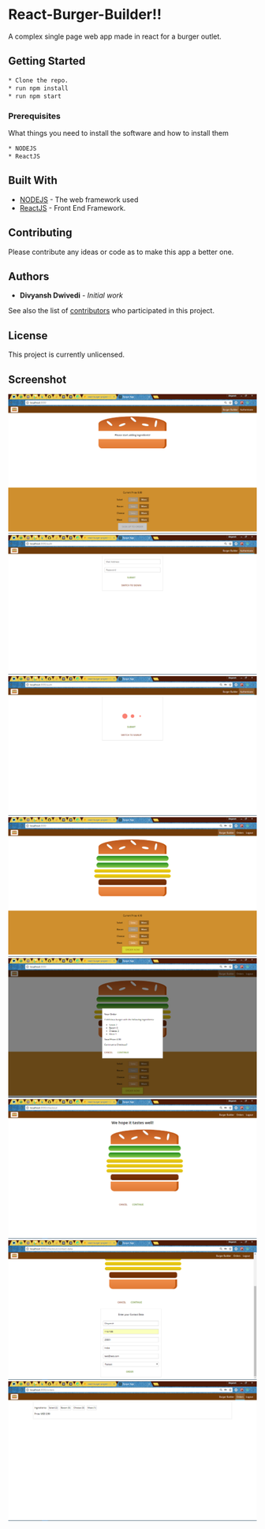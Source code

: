 # React-Burger-Builder!!

A complex single page web app made in react for a burger outlet.

## Getting Started
```
* Clone the repo.
* run npm install
* run npm start
```

### Prerequisites

What things you need to install the software and how to install them

```
* NODEJS
* ReactJS
```

## Built With

* [NODEJS](https://www.nodejs.org) - The web framework used
* [ReactJS](https://www.reactjs.org) - Front End Framework.

## Contributing

Please contribute any ideas or code as to make this app a better one.


## Authors

* **Divyansh Dwivedi** - *Initial work*

See also the list of [contributors](https://github.com/your/project/contributors) who participated in this project.

## License

This project is currently unlicensed.

## Screenshot

![Screenshot](sc1.png)
![Screenshot](sc2.png)
![Screenshot](sc3.png)
![Screenshot](sc4.png)
![Screenshot](sc5.png)
![Screenshot](sc6.png)
![Screenshot](sc7.png)
![Screenshot](sc8.png)
